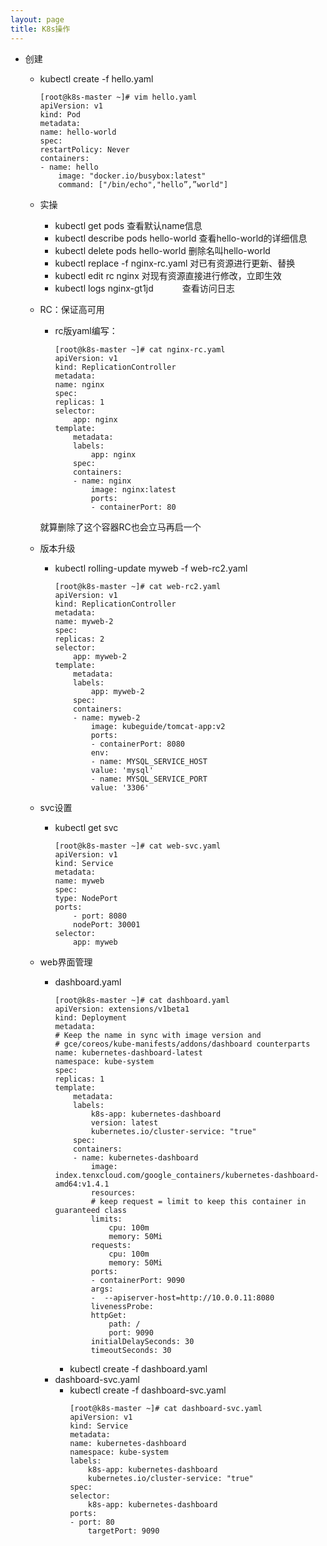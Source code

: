```yaml
---
layout: page
title: K8s操作
---
```


* 创建
	* kubectl create -f hello.yaml
		
		```
		[root@k8s-master ~]# vim hello.yaml 
		apiVersion: v1
		kind: Pod
		metadata:
		name: hello-world
		spec:
		restartPolicy: Never
		containers:
		- name: hello
			image: "docker.io/busybox:latest"
			command: ["/bin/echo","hello”,”world"]
		```
		
	* 实操
		* kubectl get pods   查看默认name信息
		* kubectl describe pods hello-world    查看hello-world的详细信息
		* kubectl delete pods hello-world      删除名叫hello-world
		* kubectl replace -f nginx-rc.yaml     对已有资源进行更新、替换
		* kubectl edit rc nginx            对现有资源直接进行修改，立即生效
		* kubectl logs nginx-gt1jd    　　　查看访问日志
	* RC：保证高可用
		* rc版yaml编写：
			```
			[root@k8s-master ~]# cat nginx-rc.yaml 
			apiVersion: v1
			kind: ReplicationController
			metadata:
			name: nginx
			spec:
			replicas: 1
			selector:
				app: nginx
			template:
				metadata:
				labels:
					app: nginx
				spec:
				containers:
				- name: nginx
					image: nginx:latest
					ports:
					- containerPort: 80
			```
		就算删除了这个容器RC也会立马再启一个
	* 版本升级
		* kubectl rolling-update myweb -f web-rc2.yaml 
			```
			[root@k8s-master ~]# cat web-rc2.yaml 
			apiVersion: v1
			kind: ReplicationController
			metadata:
			name: myweb-2
			spec:
			replicas: 2
			selector:
				app: myweb-2
			template:
				metadata:
				labels:
					app: myweb-2
				spec:
				containers:
				- name: myweb-2
					image: kubeguide/tomcat-app:v2
					ports:
					- containerPort: 8080
					env:
					- name: MYSQL_SERVICE_HOST
					value: 'mysql'
					- name: MYSQL_SERVICE_PORT
					value: '3306'
			```
	* svc设置
		* kubectl get svc
			```
			[root@k8s-master ~]# cat web-svc.yaml 
			apiVersion: v1
			kind: Service
			metadata:
			name: myweb
			spec:
			type: NodePort
			ports:
				- port: 8080
				nodePort: 30001
			selector:
				app: myweb
			```
	* web界面管理
		* dashboard.yaml 
			```
			[root@k8s-master ~]# cat dashboard.yaml 
			apiVersion: extensions/v1beta1
			kind: Deployment
			metadata:
			# Keep the name in sync with image version and
			# gce/coreos/kube-manifests/addons/dashboard counterparts
			name: kubernetes-dashboard-latest
			namespace: kube-system
			spec:
			replicas: 1
			template:
				metadata:
				labels:
					k8s-app: kubernetes-dashboard
					version: latest
					kubernetes.io/cluster-service: "true"
				spec:
				containers:
				- name: kubernetes-dashboard
					image: index.tenxcloud.com/google_containers/kubernetes-dashboard-amd64:v1.4.1
					resources:
					# keep request = limit to keep this container in guaranteed class
					limits:
						cpu: 100m
						memory: 50Mi
					requests:
						cpu: 100m
						memory: 50Mi
					ports:
					- containerPort: 9090
					args:
					-  --apiserver-host=http://10.0.0.11:8080
					livenessProbe:
					httpGet:
						path: /
						port: 9090
					initialDelaySeconds: 30
					timeoutSeconds: 30
			```
			* kubectl create -f dashboard.yaml
		* dashboard-svc.yaml 
			* kubectl create -f dashboard-svc.yaml
				```
				[root@k8s-master ~]# cat dashboard-svc.yaml 
				apiVersion: v1
				kind: Service
				metadata:
				name: kubernetes-dashboard
				namespace: kube-system
				labels:
					k8s-app: kubernetes-dashboard
					kubernetes.io/cluster-service: "true"
				spec:
				selector:
					k8s-app: kubernetes-dashboard
				ports:
				- port: 80
					targetPort: 9090
				```